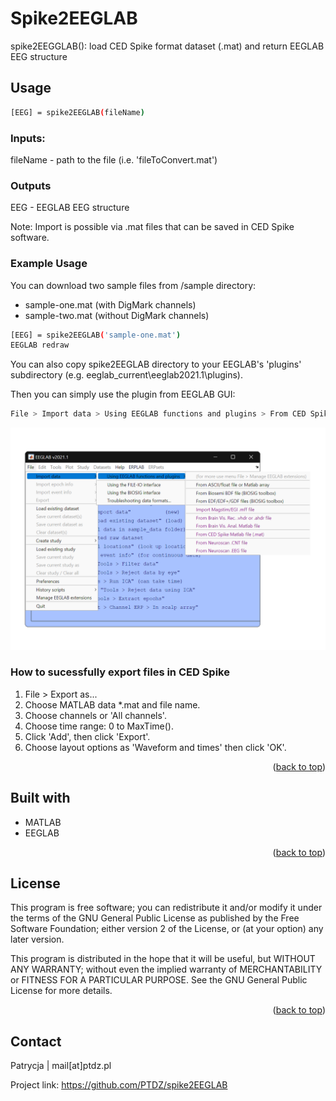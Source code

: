 <div id="top"></div>

# Spike2EEGLAB

spike2EEGGLAB(): load CED Spike format dataset (.mat) and return EEGLAB EEG structure

## Usage
```sh
[EEG] = spike2EEGLAB(fileName)
```

### Inputs:
fileName - path to the file (i.e. 'fileToConvert.mat')

### Outputs
EEG - EEGLAB EEG structure

Note: Import is possible via .mat files that can be saved in CED Spike software.

### Example Usage

You can download two sample files from /sample directory:
* sample-one.mat (with DigMark channels)
* sample-two.mat (without DigMark channels)

```sh
[EEG] = spike2EEGLAB('sample-one.mat')
EEGLAB redraw
```

You can also copy spike2EEGLAB directory to your EEGLAB's 'plugins' subdirectory (e.g. eeglab_current\eeglab2021.1\plugins).

Then you can simply use the plugin from EEGLAB GUI:
```sh
File > Import data > Using EEGLAB functions and plugins > From CED Spike Matlab file (.mat)
```
![EEGLAB GUI screenshot][EEGLAB-screenshot]
### How to sucessfully export files in CED Spike
1. File > Export as...
2. Choose MATLAB data *.mat and file name.
3. Choose channels or 'All channels'.
4. Choose time range: 0 to MaxTime().
5. Click 'Add', then click 'Export'.
6. Choose layout options as 'Waveform and times' then click 'OK'.

<p align="right">(<a href="#top">back to top</a>)</p>

## Built with
* MATLAB
* EEGLAB

<p align="right">(<a href="#top">back to top</a>)</p>

## License
This program is free software; you can redistribute it and/or modify it under the terms of the GNU General Public License as published by the Free Software Foundation; either version 2 of the License, or (at your option) any later version.

This program is distributed in the hope that it will be useful, but WITHOUT ANY WARRANTY; without even the implied warranty of MERCHANTABILITY or FITNESS FOR A PARTICULAR PURPOSE.  See the GNU General Public License for more details.

<p align="right">(<a href="#top">back to top</a>)</p>

<!-- MARKDOWN LINKS & IMAGES -->
[EEGLAB-screenshot]: images/EEGLABscreen.png

## Contact

Patrycja | mail[at]ptdz.pl

Project link: https://github.com/PTDZ/spike2EEGLAB
